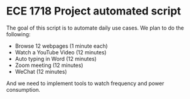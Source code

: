 # ECE 1718 Project automated script

The goal of this script is to automate daily use cases. We plan to do the following:

* Browse 12 webpages (1 minute each)
* Watch a YouTube Video (12 minutes)
* Auto typing in Word (12 minutes)
* Zoom meeting (12 minutes)
* WeChat (12 minutes)

And we need to implement tools to watch frequency and power consumption.